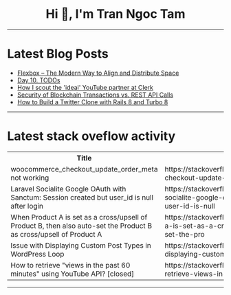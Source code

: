 <h1 align="center">Hi 👋, I'm Tran Ngoc Tam</h1>

---

# Latest Blog Posts 
<!-- BLOG-POST-LIST:START -->
- [Flexbox – The Modern Way to Align and Distribute Space](https://dev.to/ridoy_hasan/flexbox-the-modern-way-to-align-and-distribute-space-2il3)
- [Day 10. TODOs](https://dev.to/kiolk/day-10-todos-5em8)
- [How I scout the &#39;ideal&#39; YouTube partner at Clerk](https://dev.to/alex_rapp_58f44471ada3639/how-i-scout-the-ideal-youtube-partner-at-clerk-2gjn)
- [Security of Blockchain Transactions vs. REST API Calls](https://dev.to/sonu_sharma/security-of-blockchain-transactions-vs-rest-api-calls-5fna)
- [How to Build a Twitter Clone with Rails 8 and Turbo 8](https://dev.to/rob__race/how-to-build-a-twitter-clone-with-rails-8-and-turbo-8-3k4m)
<!-- BLOG-POST-LIST:END -->

---

# Latest stack oveflow activity
<table>
  <tr><th>Title</th><th>Link</th></tr>
  <!-- STACKOVERFLOW:START --><tr><td>woocommerce_checkout_update_order_meta not working</td><td>https://stackoverflow.com/questions/79003914/woocommerce-checkout-update-order-meta-not-working</td></tr><tr><td>Laravel Socialite Google OAuth with Sanctum: Session created but user_id is null after login</td><td>https://stackoverflow.com/questions/79003888/laravel-socialite-google-oauth-with-sanctum-session-created-but-user-id-is-null</td></tr><tr><td>When Product A is set as a cross/upsell of Product B, then also auto-set the Product B as cross/upsell of Product A</td><td>https://stackoverflow.com/questions/79003883/when-product-a-is-set-as-a-cross-upsell-of-product-b-then-also-auto-set-the-pro</td></tr><tr><td>Issue with Displaying Custom Post Types in WordPress Loop</td><td>https://stackoverflow.com/questions/79003869/issue-with-displaying-custom-post-types-in-wordpress-loop</td></tr><tr><td>How to retrieve &quot;views in the past 60 minutes&quot; using YouTube API? [closed]</td><td>https://stackoverflow.com/questions/79003528/how-to-retrieve-views-in-the-past-60-minutes-using-youtube-api</td></tr><!-- STACKOVERFLOW:END -->
</table>

---


